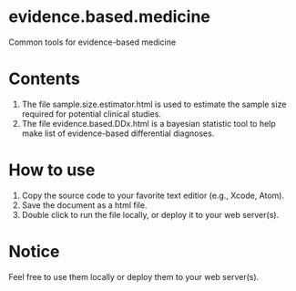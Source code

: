 # evidence.based.medicine
Common tools for evidence-based medicine

# Contents
1) The file sample.size.estimator.html is used to estimate the sample size required for potential clinical studies.  
2) The file evidence.based.DDx.html is a bayesian statistic tool to help make list of evidence-based differential diagnoses.

# How to use
1) Copy the source code to your favorite text editior (e.g., Xcode, Atom).  
2) Save the document as a html file.  
3) Double click to run the file locally, or deploy it to your web server(s).

# Notice
Feel free to use them locally or deploy them to your web server(s).
